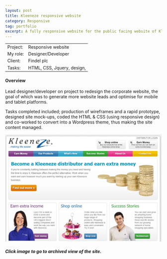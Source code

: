 ```yaml
---
layout: post
title: Kleeneze responsive website
category: Responsive
tag: portfolio
excerpt: A fully responsive website for the public facing website of Kleeneze
---   
```


<table class="overview cols">
  <tr>
    <td>Project:</td>
    <td>Responsive website</td>  
  </tr>  
  <tr>
    <td>My role:</td>
    <td>Designer/Developer</td>
  </tr> 
  <tr>
    <td>Client:</td>
    <td>Findel plc</td>  
  </tr> 
  <tr>
    <td>Tasks:</td>
    <td>HTML, CSS, Jquery, design,  </td>
  </tr> 
</table>

#### Overview

Lead designer/developer on project to redesign the corporate website, the goal of which was to generate more website leads and optimise for mobile and tablet platforms. 

Tasks completed included; production of wireframes and a rapid prototype, designed site mock-ups, coded the HTML & CSS (using responsive design) and co-worked to convert into a Wordpress theme, thus making the site content managed. 
<div class="no-margin"><a href="http://web.archive.org/web/20120304083924/http://www.kleeneze.co.uk/
"><img src="/img/kleeneze-full.jpg" alt="Kleeneze website screenshot" /></a></div>

##### Click image to go to archived view of the site.






